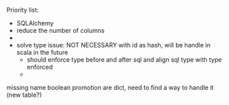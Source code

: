 Priority list: 
- SQLAlchemy
- reduce the number of columns 
- 
- solve type issue: NOT NECESSARY with id as hash, will be handle in scala in the future 
  - should enforce type before and after sql and align sql type with type enforced
  - 

missing name 
boolean 
promotion are dict, need to find a way to handle it (new table?)

